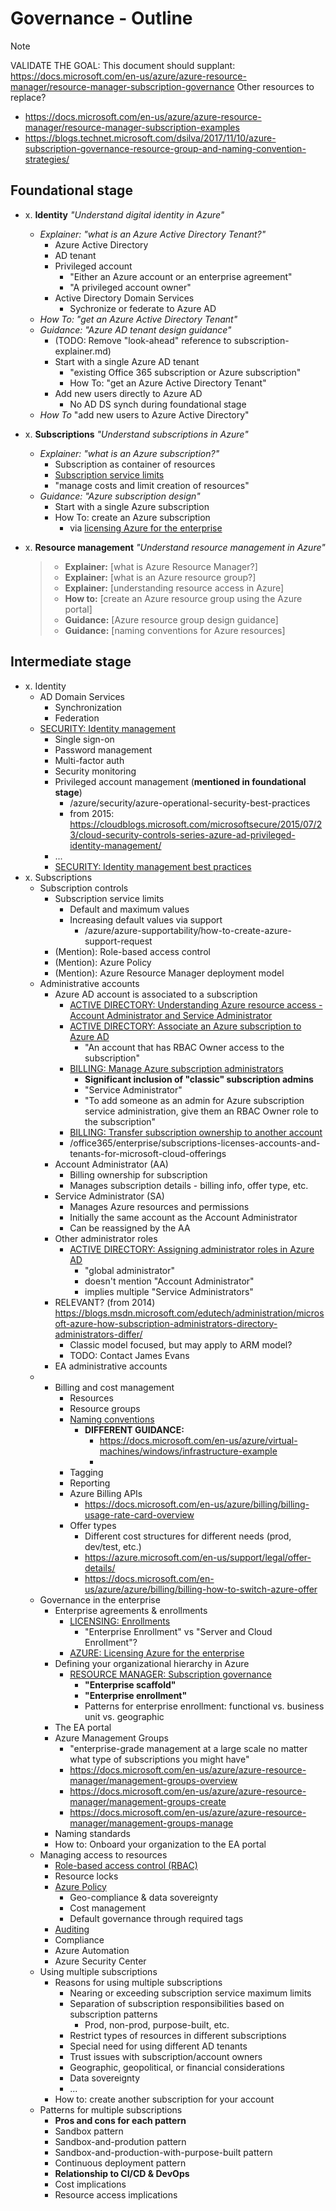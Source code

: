 # Governance - Outline

> [!NOTE]
> VALIDATE THE GOAL: This document should supplant:
> https://docs.microsoft.com/en-us/azure/azure-resource-manager/resource-manager-subscription-governance
> Other resources to replace?
>   - https://docs.microsoft.com/en-us/azure/azure-resource-manager/resource-manager-subscription-examples
>   - https://blogs.technet.microsoft.com/dsilva/2017/11/10/azure-subscription-governance-resource-group-and-naming-convention-strategies/

## Foundational stage

* x. **Identity** _"Understand digital identity in Azure"_
    - _Explainer: "what is an Azure Active Directory Tenant?"_
        - Azure Active Directory
        - AD tenant
        - Privileged account
            - "Either an Azure account or an enterprise agreement"
            - "A privileged account owner"
        - Active Directory Domain Services
            - Sychronize or federate to Azure AD
    - _How To: "get an Azure Active Directory Tenant"_
    - _Guidance: "Azure AD tenant design guidance"_
        - (TODO: Remove "look-ahead" reference to subscription-explainer.md)
        - Start with a single Azure AD tenant
            - "existing Office 365 subscription or Azure subscription"
            - How To: "get an Azure Active Directory Tenant"
        - Add new users directly to Azure AD 
            - No AD DS synch during foundational stage
    - _How To_ "add new users to Azure Active Directory"
     
* x. **Subscriptions** _"Understand subscriptions in Azure"_
    - _Explainer: "what is an Azure subscription?"_
        - Subscription as container of resources
        - [Subscription service limits](/azure/azure-subscription-service-limits)
        - "manage costs and limit creation of resources"
    - _Guidance: "Azure subscription design"_
        - Start with a single Azure subscription
        - How To: create an Azure subscription
            - via [licensing Azure for the enterprise](https://azure.microsoft.com/pricing/enterprise-agreement)

* x. **Resource management** _"Understand resource management in Azure"_
    > - **Explainer:** [what is Azure Resource Manager?]
    > - **Explainer:** [what is an Azure resource group?]
    > - **Explainer:** [understanding resource access in Azure]
    > - **How to:** [create an Azure resource group using the Azure portal]
    > - **Guidance:** [Azure resource group design guidance]
    > - **Guidance:** [naming conventions for Azure resources]


## Intermediate stage

* x. Identity
    - AD Domain Services
        - Synchronization
        - Federation
    - [SECURITY: Identity management](https://docs.microsoft.com/en-us/azure/security/security-identity-management-overview)
        - Single sign-on
        - Password management
        - Multi-factor auth
        - Security monitoring
        - Privileged account management (**mentioned in foundational stage**)
            - /azure/security/azure-operational-security-best-practices
            - from 2015: https://cloudblogs.microsoft.com/microsoftsecure/2015/07/23/cloud-security-controls-series-azure-ad-privileged-identity-management/
        - ...
        - [SECURITY: Identity management best practices](https://docs.microsoft.com/en-us/azure/security/azure-security-identity-management-best-practices)
* x. Subscriptions 
    - Subscription controls
        - Subscription service limits
            - Default and maximum values
            - Increasing default values via support
                - /azure/azure-supportability/how-to-create-azure-support-request
        - (Mention): Role-based access control
        - (Mention): Azure Policy
        - (Mention): Azure Resource Manager deployment model
    - Administrative accounts
        - Azure AD account is associated to a subscription
            - [ACTIVE DIRECTORY: Understanding Azure resource access - Account Administrator and Service Administrator](https://docs.microsoft.com/en-us/azure/active-directory/active-directory-understanding-resource-access)
            - [ACTIVE DIRECTORY: Associate an Azure subscription to Azure AD](https://docs.microsoft.com/en-us/azure/active-directory/active-directory-how-subscriptions-associated-directory)
                - "An account that has RBAC Owner access to the subscription"
            - [BILLING: Manage Azure subscription administrators](https://docs.microsoft.com/en-us/azure/billing/billing-add-change-azure-subscription-administrator)
                - **Significant inclusion of "classic" subscription admins**
                - "Service Administrator"
                - "To add someone as an admin for Azure subscription service administration, give them an RBAC Owner role to the subscription"
            - [BILLING: Transfer subscription ownership to another account](https://docs.microsoft.com/en-us/azure/billing/billing-subscription-transfer)
            - /office365/enterprise/subscriptions-licenses-accounts-and-tenants-for-microsoft-cloud-offerings
        - Account Administrator (AA)
            - Billing ownership for subscription
            - Manages subscription details - billing info, offer type, etc.
        - Service Administrator (SA)
            - Manages Azure resources and permissions
            - Initially the same account as the Account Administrator
            - Can be reassigned by the AA
        - Other administrator roles
            - [ACTIVE DIRECTORY: Assigning administrator roles in Azure AD](https://docs.microsoft.com/en-us/azure/active-directory/active-directory-assign-admin-roles-azure-portal)
                - "global administrator"
                - doesn't mention "Account Administrator"
                - implies multiple "Service Administrators"
        - RELEVANT? (from 2014)  https://blogs.msdn.microsoft.com/edutech/administration/microsoft-azure-how-subscription-administrators-directory-administrators-differ/
            - Classic model focused, but may apply to ARM model?
            - TODO: Contact James Evans
        - EA administrative accounts
    - - Billing and cost management
        - Resources
        - Resource groups
        - [Naming conventions](https://docs.microsoft.com/en-us/azure/architecture/best-practices/naming-conventions)
            - **DIFFERENT GUIDANCE:**
                - https://docs.microsoft.com/en-us/azure/virtual-machines/windows/infrastructure-example
                - 
        - Tagging
        - Reporting
        - Azure Billing APIs
            - https://docs.microsoft.com/en-us/azure/billing/billing-usage-rate-card-overview
        - Offer types
            - Different cost structures for different needs (prod, dev/test, etc.)
            - https://azure.microsoft.com/en-us/support/legal/offer-details/
            - https://docs.microsoft.com/en-us/azure/azure/billing/billing-how-to-switch-azure-offer
    - Governance in the enterprise
        - Enterprise agreements & enrollments
            - [LICENSING: Enrollments](https://www.microsoft.com/en-us/Licensing/licensing-programs/enterprise.aspx)
                - "Enterprise Enrollment" vs "Server and Cloud Enrollment"?
            - [AZURE: Licensing Azure for the enterprise](https://azure.microsoft.com/en-us/pricing/enterprise-agreement/)
        - Defining your organizational hierarchy in Azure
            - [RESOURCE MANAGER: Subscription governance](https://docs.microsoft.com/en-us/azure/azure-resource-manager/resource-manager-subscription-governance)
                - **"Enterprise scaffold"**
                - **"Enterprise enrollment"**
                - Patterns for enterprise enrollment: functional vs. business unit vs. geographic
        - The EA portal
        - Azure Management Groups
            - "enterprise-grade management at a large scale no matter what type of subscriptions you might have"
            - https://docs.microsoft.com/en-us/azure/azure-resource-manager/management-groups-overview
            - https://docs.microsoft.com/en-us/azure/azure-resource-manager/management-groups-create
            - https://docs.microsoft.com/en-us/azure/azure-resource-manager/management-groups-manage
        - Naming standards
        - How to: Onboard your organization to the EA portal
    - Managing access to resources
        - [Role-based access control (RBAC)](https://docs.microsoft.com/en-us/azure/active-directory/role-based-access-control-what-is)
        - Resource locks
        - [Azure Policy](https://docs.microsoft.com/en-us/azure/azure-policy/azure-policy-introduction)
            - Geo-compliance & data sovereignty
            - Cost management
            - Default governance through required tags
        - [Auditing](https://docs.microsoft.com/en-us/azure/azure-resource-manager/resource-group-audit)
        - Compliance
        - Azure Automation
        - Azure Security Center
    - Using multiple subscriptions
        - Reasons for using multiple subscriptions
            - Nearing or exceeding subscription service maximum limits
            - Separation of subscription responsibilities based on subscription patterns
                - Prod, non-prod, purpose-built, etc.
            - Restrict types of resources in different subscriptions
            - Special need for using different AD tenants
            - Trust issues with subscription/account owners
            - Geographic, geopolitical, or financial considerations
            - Data sovereignty
            - ...
        - How to: create another subscription for your account
    - Patterns for multiple subscriptions
        - **Pros and cons for each pattern**
        - Sandbox pattern
        - Sandbox-and-prodution pattern
        - Sandbox-and-production-with-purpose-built pattern
        - Continuous deployment pattern
        - **Relationship to CI/CD & DevOps**
        - Cost implications
        - Resource access implications

